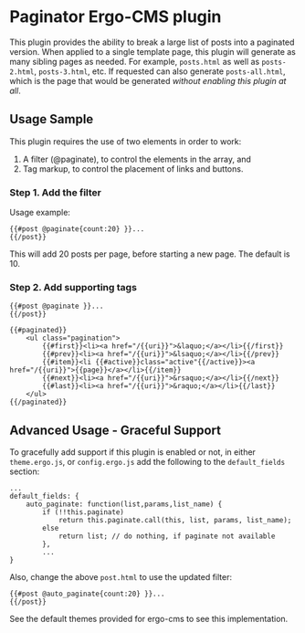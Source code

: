 # Paginator Ergo-CMS plugin

This plugin provides the ability to break a large list of posts into a paginated version. When applied to a single template page, this plugin will generate as many sibling pages as needed. For example, `posts.html` as well as `posts-2.html`, `posts-3.html`, etc. If requested can also generate `posts-all.html`, which is the page that would be generated _without enabling this plugin at all_.

## Usage Sample

This plugin requires the use of two elements in order to work: 

1. A filter (@paginate), to control the elements in the array, and
1. Tag markup, to control the placement of links and buttons.

### Step 1. Add the filter

Usage example:

```
{{#post @paginate{count:20} }}...
{{/post}}
```

This will add 20 posts per page, before starting a new page. The default is 10.


### Step 2. Add supporting tags

```
{{#post @paginate }}...
{{/post}}

{{#paginated}}
	<ul class="pagination">
		{{#first}}<li><a href="/{{uri}}">&laquo;</a></li>{{/first}}
		{{#prev}}<li><a href="/{{uri}}">&lsaquo;</a></li>{{/prev}}
		{{#item}}<li {{#active}}class="active"{{/active}}><a href="/{{uri}}">{{page}}</a></li>{{/item}}
		{{#next}}<li><a href="/{{uri}}">&rsaquo;</a></li>{{/next}}
		{{#last}}<li><a href="/{{uri}}">&raquo;</a></li>{{/last}}
	</ul>
{{/paginated}}
```

## Advanced Usage - Graceful Support

To gracefully add support if this plugin is enabled or not, in either `theme.ergo.js`, or `config.ergo.js` add the following to the `default_fields` section:

```
...
default_fields: {
	auto_paginate: function(list,params,list_name) { 
		if (!!this.paginate) 
			return this.paginate.call(this, list, params, list_name);
		else
			return list; // do nothing, if paginate not available
		},
		...
}
```

Also, change the above `post.html` to use the updated filter:
```
{{#post @auto_paginate{count:20} }}...
{{/post}}
```

See the default themes provided for ergo-cms to see this implementation.

